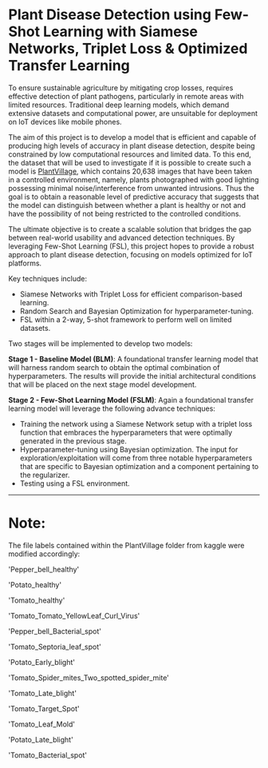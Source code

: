 # **Plant Disease Detection using Few-Shot Learning with Siamese Networks, Triplet Loss & Optimized Transfer Learning**

To ensure sustainable agriculture by mitigating crop losses, requires effective detection of plant pathogens, particularly in remote areas with limited resources. Traditional deep learning models, which demand extensive datasets and computational power, are unsuitable for deployment on IoT devices like mobile phones.

The aim of this project is to develop a model that is efficient and capable of producing high levels of accuracy in plant disease detection, despite being constrained by low computational resources and limited data. To this end, the dataset that will be used to investigate if it is possible to create such a model is  [PlantVillage](https://www.kaggle.com/datasets/emmarex/plantdisease), which contains 20,638 images that have been taken in a controlled environment, namely, plants photographed with good lighting possessing minimal noise/interference from unwanted intrusions. Thus the goal is to obtain a reasonable level of predictive accuracy that suggests that the model can distinguish between whether a plant is healthy or not and have the possibility of not being restricted to the controlled conditions.

The ultimate objective is to create a scalable solution that bridges the gap between real-world usability and advanced detection techniques. By leveraging Few-Shot Learning (FSL), this project hopes to provide a robust approach to plant disease detection, focusing on models optimized for IoT platforms.

Key techniques include:

* Siamese Networks with Triplet Loss for efficient comparison-based learning.
* Random Search and Bayesian Optimization for hyperparameter-tuning.
* FSL within a 2-way, 5-shot framework to perform well on limited datasets.

Two stages will be implemented to develop two models:

**Stage 1 - Baseline Model (BLM)**: A foundational transfer learning model that will harness random search to obtain the optimal combination of hyperparameters. The results will provide the initial architectural conditions that will be placed on the next stage model development.

**Stage 2 - Few-Shot Learning Model (FSLM)**: Again a foundational transfer learning model will leverage the following advance techniques:
* Training the network using a Siamese Network setup with a triplet loss function that embraces the hyperparameters that were optimally generated in the previous stage.
* Hyperparameter-tuning using Bayesian optimization. The input for exploration/exploitation will come from three notable hyperparameters that are specific to Bayesian optimization and a component pertaining to the regularizer.
* Testing using a FSL environment.
---

# Note:
The file labels contained within the PlantVillage folder from kaggle were modified accordingly:

'Pepper_bell_healthy'

'Potato_healthy'

'Tomato_healthy'

'Tomato_Tomato_YellowLeaf_Curl_Virus'

'Pepper_bell_Bacterial_spot'

'Tomato_Septoria_leaf_spot'

'Potato_Early_blight'

'Tomato_Spider_mites_Two_spotted_spider_mite'

'Tomato_Late_blight'

'Tomato_Target_Spot'

'Tomato_Leaf_Mold'

'Potato_Late_blight'

'Tomato_Bacterial_spot'

